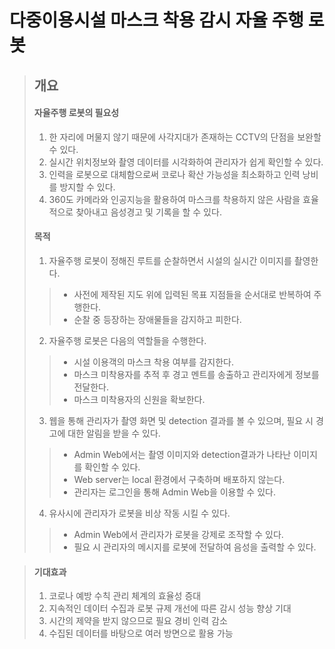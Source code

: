 # 다중이용시설 마스크 착용 감시 자율 주행 로봇


> ## 개요
>
> #### 자율주행 로봇의 필요성
> 1. 한 자리에 머물지 않기 때문에 사각지대가 존재하는 CCTV의 단점을 보완할 수 있다.
> 2. 실시간 위치정보와 촬영 데이터를 시각화하여 관리자가 쉽게 확인할 수 있다.
> 3. 인력을 로봇으로 대체함으로써 코로나 확산 가능성을 최소화하고 인력 낭비를 방지할 수 있다.
> 4. 360도 카메라와 인공지능을 활용하여 마스크를 착용하지 않은 사람을 효율적으로 찾아내고 음성경고 및 기록을 할 수 있다.
>
> #### 목적
> 1. 자율주행 로봇이 정해진 루트를 순찰하면서 시설의 실시간 이미지를 촬영한다.
>> - 사전에 제작된 지도 위에 입력된 목표 지점들을 순서대로 반복하여 주행한다.
>> - 순찰 중 등장하는 장애물들을 감지하고 피한다.
> 2. 자율주행 로봇은 다음의 역할들을 수행한다.
>> - 시설 이용객의 마스크 착용 여부를 감지한다.
>> - 마스크 미착용자를 추적 후 경고 멘트를 송출하고 관리자에게 정보를 전달한다.
>> - 마스크 미착용자의 신원을 확보한다.
> 3. 웹을 통해 관리자가 촬영 화면 및 detection 결과를 볼 수 있으며, 필요 시 경고에 대한 알림을 받을 수 있다.
>> - Admin Web에서는 촬영 이미지와 detection결과가 나타난 이미지를 확인할 수 있다.
>> - Web server는 local 환경에서 구축하며 배포하지 않는다.
>> - 관리자는 로그인을 통해 Admin Web을 이용할 수 있다.
> 4. 유사시에 관리자가 로봇을 비상 작동 시킬 수 있다.
>> - Admin Web에서 관리자가 로봇을 강제로 조작할 수 있다.
>> - 필요 시 관리자의 메시지를 로봇에 전달하여 음성을 출력할 수 있다.

> #### 기대효과
> 1. 코로나 예방 수칙 관리 체계의 효율성 증대
> 2. 지속적인 데이터 수집과 로봇 규제 개선에 따른 감시 성능 향상 기대
> 3. 시간의 제약을 받지 않으므로 필요 경비 인력 감소
> 4. 수집된 데이터를 바탕으로 여러 방면으로 활용 가능





